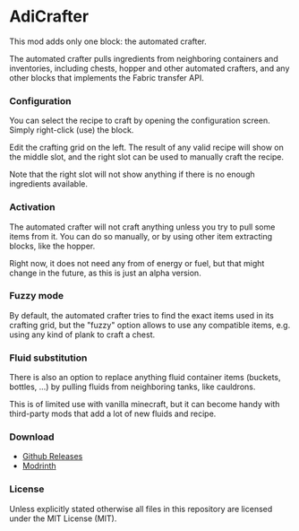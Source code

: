# AdiCrafter

This mod adds only one block: the automated crafter.

The automated crafter pulls ingredients from neighboring containers and inventories, including chests, hopper and other
automated crafters, and any other blocks that implements the Fabric transfer API.

### Configuration

You can select the recipe to craft by opening the configuration screen. Simply right-click (use) the block.

Edit the crafting grid on the left. The result of any valid recipe will show on the middle slot, and the right slot can
be used to manually craft the recipe.

Note that the right slot will not show anything if there is no enough ingredients available.

### Activation

The automated crafter will not craft anything unless you try to pull some items from it. You can do so manually, or by
using other item extracting blocks, like the hopper.

Right now, it does not need any from of energy or fuel, but that might change in the future, as this is just an alpha
version.

### Fuzzy mode

By default, the automated crafter tries to find the exact items used in its crafting grid, but the "fuzzy" option allows
to use any compatible items, e.g. using any kind of plank to craft a chest.

### Fluid substitution

There is also an option to replace anything fluid container items (buckets, bottles, ...) by pulling fluids from
neighboring tanks, like cauldrons.

This is of limited use with vanilla minecraft, but it can become handy with third-party mods that add a lot of new
fluids and recipe.

### Download

* [Github Releases](https://github.com/Adirelle/AdiCrafter/releases)
* [Modrinth](https://modrinth.com/mod/vDM7AFKM)

### License

Unless explicitly stated otherwise all files in this repository are licensed under the MIT License (MIT).
